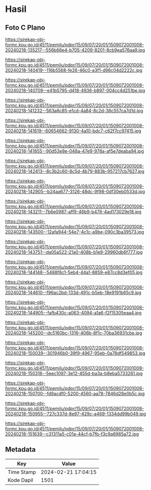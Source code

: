# Hasil

## Foto C Plano

https://sirekap-obj-formc.kpu.go.id/4511/pemilu/pdpr/15/09/07/20/01/1509072001008-20240218-135217--556b66e4-b705-4209-8201-8cb9ea576aa9.jpg

https://sirekap-obj-formc.kpu.go.id/4511/pemilu/pdpr/15/09/07/20/01/1509072001008-20240218-140419--116b5568-fe26-46c0-a3f1-d96c04d2222c.jpg

https://sirekap-obj-formc.kpu.go.id/4511/pemilu/pdpr/15/09/07/20/01/1509072001008-20240218-140709--e41b5795-d418-4936-b897-004cc4d251be.jpg

https://sirekap-obj-formc.kpu.go.id/4511/pemilu/pdpr/15/09/07/20/01/1509072001008-20240218-141232--563a6c85-e1cd-4a84-8c2d-36c557ca7d1d.jpg

https://sirekap-obj-formc.kpu.go.id/4511/pemilu/pdpr/15/09/07/20/01/1509072001008-20240218-141619--60654662-9130-4a10-bdc7-c62f7cc97415.jpg

https://sirekap-obj-formc.kpu.go.id/4511/pemilu/pdpr/15/09/07/20/01/1509072001008-20240218-141855--90d53e8e-048a-47e9-978a-af5e7deaba94.jpg

https://sirekap-obj-formc.kpu.go.id/4511/pemilu/pdpr/15/09/07/20/01/1509072001008-20240218-142413--8c3b2c60-8c5d-4b79-883b-957217cb7627.jpg

https://sirekap-obj-formc.kpu.go.id/4511/pemilu/pdpr/15/09/07/20/01/1509072001008-20240218-142905--b24aa677-3126-48dc-9f98-0df30eb0533d.jpg

https://sirekap-obj-formc.kpu.go.id/4511/pemilu/pdpr/15/09/07/20/01/1509072001008-20240218-143211--7b6e0987-aff9-46b9-b476-4ad173029e18.jpg

https://sirekap-obj-formc.kpu.go.id/4511/pemilu/pdpr/15/09/07/20/01/1509072001008-20240218-143500--12afa944-54e7-4c1c-a9be-090c3ba39573.jpg

https://sirekap-obj-formc.kpu.go.id/4511/pemilu/pdpr/15/09/07/20/01/1509072001008-20240218-143751--da05a522-21a0-408b-b1e9-29960db6f777.jpg

https://sirekap-obj-formc.kpu.go.id/4511/pemilu/pdpr/15/09/07/20/01/1509072001008-20240218-144148--5488f8c1-5eb4-44a1-8859-e87cc8d3ef05.jpg

https://sirekap-obj-formc.kpu.go.id/4511/pemilu/pdpr/15/09/07/20/01/1509072001008-20240218-144610--f96ac2bd-133d-491c-b5eb-18e9191b65c9.jpg

https://sirekap-obj-formc.kpu.go.id/4511/pemilu/pdpr/15/09/07/20/01/1509072001008-20240218-144905--fafb430c-a063-4094-a1a6-f2f15305eaa4.jpg

https://sirekap-obj-formc.kpu.go.id/4511/pemilu/pdpr/15/09/07/20/01/1509072001008-20240218-145200--dc5160bc-1316-406b-8f1c-70ba36931cbe.jpg

https://sirekap-obj-formc.kpu.go.id/4511/pemilu/pdpr/15/09/07/20/01/1509072001008-20240218-150039--301946b0-39f9-4967-95eb-0a78df549853.jpg

https://sirekap-obj-formc.kpu.go.id/4511/pemilu/pdpr/15/09/07/20/01/1509072001008-20240218-150318--5eec1097-3e12-455d-ba3a-b8eba5733261.jpg

https://sirekap-obj-formc.kpu.go.id/4511/pemilu/pdpr/15/09/07/20/01/1509072001008-20240218-150700--fd9acdf0-5200-4560-aa78-7846d28e0b5c.jpg

https://sirekap-obj-formc.kpu.go.id/4511/pemilu/pdpr/15/09/07/20/01/1509072001008-20240218-150955--727c337d-8e97-429c-a469-1334dd99b049.jpg

https://sirekap-obj-formc.kpu.go.id/4511/pemilu/pdpr/15/09/07/20/01/1509072001008-20240218-151639--c31311a5-c01a-44cf-b7fb-f3c9a6985a72.jpg


## Metadata

| Key        | Value               |
| ---------- | ------------------- |
| Time Stamp | 2024-02-21 17:04:15 |
| Kode Dapil | 1501                |



